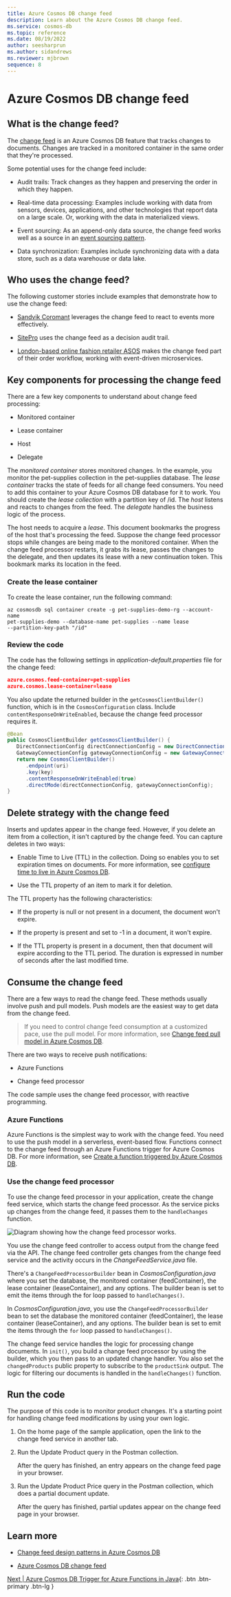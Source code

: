 ```yaml
---
title: Azure Cosmos DB change feed
description: Learn about the Azure Cosmos DB change feed.
ms.service: cosmos-db
ms.topic: reference
ms.date: 08/19/2022
author: seesharprun
ms.author: sidandrews
ms.reviewer: mjbrown
sequence: 8
---
```


# Azure Cosmos DB change feed

## What is the change feed?

The [change feed](https://docs.microsoft.com/azure/cosmos-db/change-feed) is an Azure Cosmos DB feature that tracks changes to documents. Changes are tracked in a monitored container in the same order that they're processed.

Some potential uses for the change feed include:

- Audit trails: Track changes as they happen and preserving the order in which they happen.

- Real-time data processing: Examples include working with data from sensors, devices, applications, and other technologies that report data on a large scale. Or, working with the data in materialized views.

- Event sourcing: As an append-only data source, the change feed works well as a source in an [event sourcing pattern](https://docs.microsoft.com/azure/architecture/patterns/event-sourcing).

- Data synchronization: Examples include synchronizing data with a data store, such as a data warehouse or data lake.

## Who uses the change feed?

The following customer stories include examples that demonstrate how to use the change feed:

- [Sandvik Coromant](https://customers.microsoft.com/story/810496-sandvik-coromant-chemicals-power-bi) leverages the change feed to react to events more effectively.

- [SitePro](https://customers.microsoft.com/story/1366128637262632842-sitepro-accelerates-green-expansion-using-azure-cache-for-redis) uses the change feed as a decision audit trail.

- [London-based online fashion retailer ASOS](https://customers.microsoft.com/story/asos-retail-and-consumer-goods-azure) makes the change feed part of their order workflow, working with event-driven microservices.

## Key components for processing the change feed

There are a few key components to understand about change feed processing:

- Monitored container

- Lease container

- Host

- Delegate

The *monitored container* stores monitored changes. In the example, you monitor the pet-supplies collection in the pet-supplies database. The *lease container* tracks the state of feeds for all change feed consumers. You need to add this container to your Azure Cosmos DB database for it to work. You should create the *lease collection* with a partition key of \/id. The *host* listens and reacts to changes from the feed. The *delegate* handles the business logic of the process.

The host needs to acquire a *lease*. This document bookmarks the progress of the host that's processing the feed. Suppose the change feed processor stops while changes are being made to the monitored container. When the change feed processor restarts, it grabs its lease, passes the changes to the delegate, and then updates its lease with a new continuation token. This bookmark marks its location in the feed.

### Create the lease container

To create the lease container, run the following command:

```azurecli
az cosmosdb sql container create -g pet-supplies-demo-rg --account-name
pet-supplies-demo --database-name pet-supplies --name lease
--partition-key-path "/id"
```

### Review the code

The code has the following settings in *application-default.properties* file for the change feed:

```json
azure.cosmos.feed-container=pet-supplies
azure.cosmos.lease-container=lease
```

You also update the returned builder in the `getCosmosClientBuilder()` function, which is in the `CosmosConfiguration` class. Include `contentResponseOnWriteEnabled`, because the change feed processor requires it.

```java
@Bean
public CosmosClientBuilder getCosmosClientBuilder() {
   DirectConnectionConfig directConnectionConfig = new DirectConnectionConfig();
   GatewayConnectionConfig gatewayConnectionConfig = new GatewayConnectionConfig();
   return new CosmosClientBuilder()
      .endpoint(uri)
      .key(key)
      .contentResponseOnWriteEnabled(true)
      .directMode(directConnectionConfig, gatewayConnectionConfig);
}
```

## Delete strategy with the change feed

Inserts and updates appear in the change feed. However, if you delete an item from a collection, it isn't captured by the change feed. You can capture deletes in two ways:

- Enable Time to Live (TTL) in the collection. Doing so enables you to set expiration times on documents. For more information, see [configure time to live in Azure Cosmos DB](https://docs.microsoft.com/azure/cosmos-db/sql/how-to-time-to-live?tabs=javav4).

- Use the TTL property of an item to mark it for deletion.

The TTL property has the following characteristics:

- If the property is null or not present in a document, the document won't expire.

- If the property is present and set to -1 in a document, it won't expire.

- If the TTL property is present in a document, then that document will expire according to the TTL period. The duration is expressed in number of seconds after the last modified time.

## Consume the change feed

There are a few ways to read the change feed. These methods usually involve push and pull models. Push models are the easiest way to get data from the change feed.

> If you need to control change feed consumption at a customized pace, use the pull model. For more information, see [Change feed pull model in Azure Cosmos DB](https://docs.microsoft.com/azure/cosmos-db/sql/change-feed-pull-model).

There are two ways to receive push notifications:

- Azure Functions

- Change feed processor

The code sample uses the change feed processor, with reactive programming.

### Azure Functions

Azure Functions is the simplest way to work with the change feed. You need to use the push model in a serverless, event-based flow. Functions connect to the change feed through an Azure Functions trigger for Azure Cosmos DB. For more information, see [Create a function triggered by Azure Cosmos DB](https://docs.microsoft.com/azure/azure-functions/functions-create-cosmos-db-triggered-function).

### Use the change feed processor

To use the change feed processor in your application, create the change feed service, which starts the change feed processor. As the service picks up changes from the change feed, it passes them to the `handleChanges` function.

![Diagram showing how the change feed processor works.](media/change-feed-concepts/change-feed-processor.png)

You use the change feed controller to access output from the change feed via the API. The change feed controller gets changes from the change feed service and the activity occurs in the *ChangeFeedService.java* file.

There's a `ChangeFeedProcessorBuilder` bean in *CosmosConfiguration.java* where you set the database, the monitored container (feedContainer), the lease container (leaseContainer), and any options. The builder bean is set to emit the items through the for loop passed to `handleChanges()`.

In *CosmosConfiguration.java*, you use the `ChangeFeedProcessorBuilder` bean to set the database the monitored container (feedContainer), the lease container (leaseContainer), and any options. The builder bean is set to emit the items through the `for` loop passed to `handleChanges()`.

The change feed service handles the logic for processing change documents. In `init()`, you build a change feed processor by using the builder, which you then pass to an updated change handler. You also set the `changedProducts` public property to subscribe to the `productSink` output. The logic for filtering our documents is handled in the `handleChanges()` function.

## Run the code

The purpose of this code is to monitor product changes. It's a starting point for handling change feed modifications by using your own logic.

1. On the home page of the sample application, open the link to the change feed service in another tab.

1. Run the Update Product query in the Postman collection.

   After the query has finished, an entry appears on the change feed page in your browser.

1. Run the Update Product Price query in the Postman collection, which does a partial document update.

   After the query has finished, partial updates appear on the change feed page in your browser.

## Learn more

- [Change feed design patterns in Azure Cosmos DB](https://docs.microsoft.com/azure/cosmos-db/sql/change-feed-design-patterns)

- [Azure Cosmos DB change feed](https://github.com/AzureCosmosDB/labs/blob/master/java/labs/08-change_feed_with_azure_functions.md)

[Next &#124; Azure Cosmos DB Trigger for Azure Functions in Java](change-feed-with-cosmos-db-trigger-function.md){: .btn .btn-primary .btn-lg }
